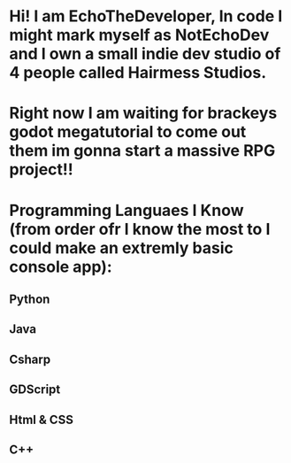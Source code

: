 # Hi! I am EchoTheDeveloper, In code I might mark myself as NotEchoDev and I own a small indie dev studio of 4 people called Hairmess Studios.
# Right now I am waiting for brackeys godot megatutorial to come out them im gonna start a massive RPG project!!

# Programming Languaes I Know (from order ofr I know the most to I could make an extremly basic console app):

## Python
## Java
## Csharp
## GDScript
## Html & CSS
## C++
